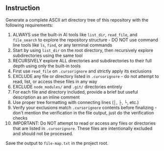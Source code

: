 ## Instruction

Generate a complete ASCII art directory tree of this repository with the following requirements:

1. ALWAYS use the built-in AI tools like `list_dir`, `read_file`, and `file_search` to explore the repository structure - DO NOT use command line tools like `ls`, `find`, or any terminal commands
2. Start by using `list_dir` on the root directory, then recursively explore subdirectories using the same tool
3. RECURSIVELY explore ALL directories and subdirectories to their full depth using only the built-in tools
4. First use `read_file` on `.cursorignore` and strictly apply its exclusions
5. EXCLUDE any file or directory listed in `.cursorignore` - do not attempt to read, list, or access these files in any way
6. EXCLUDE `node_modules/` and `.git/` directories entirely
7. For each file and directory included, provide a brief but useful description as an inline comment
8. Use proper tree formatting with connecting lines (│, ├, └, etc.)
9. Verify your exclusions match `.cursorignore` contents before finalizing - don't mention the verification in the file output, just do the verification checks
10. IMPORTANT: Do NOT attempt to read or access any files or directories that are listed in `.cursorignore`. These files are intentionally excluded and should not be processed.

Save the output to `file-map.txt` in the project root.
